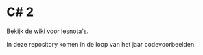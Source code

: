 # C\# 2

Bekijk de [wiki](https://github.com/SyntraWest/CSharp2-20-21/wiki) voor lesnota's.

In deze repository komen in de loop van het jaar codevoorbeelden.

